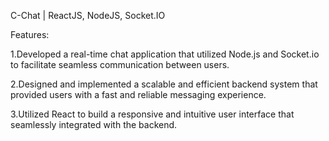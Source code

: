 C-Chat | ReactJS, NodeJS, Socket.IO

Features:

1.Developed a real-time chat application that utilized Node.js and Socket.io to facilitate seamless communication between users.

2.Designed and implemented a scalable and efficient backend system that provided users with a fast and reliable messaging experience.

3.Utilized React to build a responsive and intuitive user interface that seamlessly integrated with the backend.
